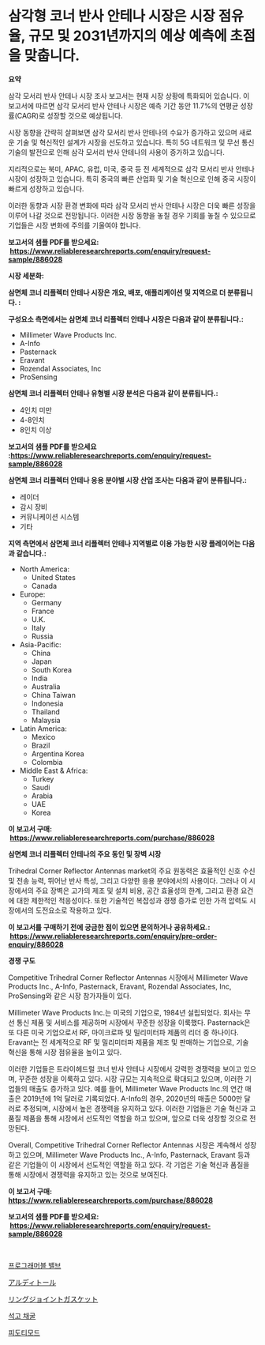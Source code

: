 <p><h1>삼각형 코너 반사 안테나 시장은 시장 점유율, 규모 및 2031년까지의 예상 예측에 초점을 맞춥니다.</h1></p><p><strong>요약</strong></p>
<p><p>삼각 모서리 반사 안테나 시장 조사 보고서는 현재 시장 상황에 특화되어 있습니다. 이 보고서에 따르면 삼각 모서리 반사 안테나 시장은 예측 기간 동안 11.7%의 연평균 성장률(CAGR)로 성장할 것으로 예상됩니다.</p><p>시장 동향을 간략히 살펴보면 삼각 모서리 반사 안테나의 수요가 증가하고 있으며 새로운 기술 및 혁신적인 설계가 시장을 선도하고 있습니다. 특히 5G 네트워크 및 무선 통신 기술의 발전으로 인해 삼각 모서리 반사 안테나의 사용이 증가하고 있습니다.</p><p>지리적으로는 북미, APAC, 유럽, 미국, 중국 등 전 세계적으로 삼각 모서리 반사 안테나 시장이 성장하고 있습니다. 특히 중국의 빠른 산업화 및 기술 혁신으로 인해 중국 시장이 빠르게 성장하고 있습니다.</p><p>이러한 동향과 시장 환경 변화에 따라 삼각 모서리 반사 안테나 시장은 더욱 빠른 성장을 이루어 나갈 것으로 전망됩니다. 이러한 시장 동향을 놓칠 경우 기회를 놓칠 수 있으므로 기업들은 시장 변화에 주의를 기울여야 합니다.</p></p>
<p><strong>보고서의 샘플 PDF를 받으세요: &nbsp;<a href="https://www.reliableresearchreports.com/enquiry/request-sample/886028">https://www.reliableresearchreports.com/enquiry/request-sample/886028</a></strong></p>
<p><strong>시장 세분화:</strong></p>
<p><strong> 삼면체 코너 리플렉터 안테나 시장은 개요, 배포, 애플리케이션 및 지역으로 더 분류됩니다. :</strong></p>
<p><strong>구성요소 측면에서는 삼면체 코너 리플렉터 안테나 시장은 다음과 같이 분류됩니다.:</strong></p>
<p><ul><li>Millimeter Wave Products Inc.</li><li>A-Info</li><li>Pasternack</li><li>Eravant</li><li>Rozendal Associates, Inc</li><li>ProSensing</li></ul></p>
<p><strong> 삼면체 코너 리플렉터 안테나 유형별 시장 분석은 다음과 같이 분류됩니다.:</strong></p>
<p><ul><li>4인치 미만</li><li>4-8인치</li><li>8인치 이상</li></ul></p>
<p><strong>보고서의 샘플 PDF를 받으세요 :<a href="https://www.reliableresearchreports.com/enquiry/request-sample/886028">https://www.reliableresearchreports.com/enquiry/request-sample/886028</a></strong></p>
<p><strong> 삼면체 코너 리플렉터 안테나 응용 분야별 시장 산업 조사는 다음과 같이 분류됩니다.:</strong></p>
<p><ul><li>레이더</li><li>감시 장비</li><li>커뮤니케이션 시스템</li><li>기타</li></ul></p>
<p><strong>지역 측면에서 삼면체 코너 리플렉터 안테나 지역별로 이용 가능한 시장 플레이어는 다음과 같습니다.:</strong></p>
<p><ul>
    <li>
        North America:
        <ul>
            <li>United States</li>
            <li>Canada</li>
        </ul>
    </li>
    <li>
        Europe:
        <ul>
            <li>Germany</li>
            <li>France</li>
            <li>U.K.</li>
            <li>Italy</li>
            <li>Russia</li>
        </ul>
    </li>
    <li>
        Asia-Pacific:
        <ul>
            <li>China</li>
            <li>Japan</li>
            <li>South Korea</li>
            <li>India</li>
            <li>Australia</li>
            <li>China Taiwan</li>
            <li>Indonesia</li>
            <li>Thailand</li>
            <li>Malaysia</li>
        </ul>
    </li>
    <li>
        Latin America:
        <ul>
            <li>Mexico</li>
            <li>Brazil</li>
            <li>Argentina Korea</li>
            <li>Colombia</li>
        </ul>
    </li>
    <li>
        Middle East & Africa:
        <ul>
            <li>Turkey</li>
            <li>Saudi</li>
            <li>Arabia</li>
            <li>UAE</li>
            <li>Korea</li>
        </ul>
    </li>
    </ul></p>
<p><strong>이 보고서 구매: &nbsp;<a href="https://www.reliableresearchreports.com/purchase/886028">https://www.reliableresearchreports.com/purchase/886028</a></strong></p>
<p><strong>삼면체 코너 리플렉터 안테나의 주요 동인 및 장벽 시장</strong></p>
<p><p>Trihedral Corner Reflector Antennas market의 주요 원동력은 효율적인 신호 수신 및 전송 능력, 뛰어난 반사 특성, 그리고 다양한 응용 분야에서의 사용이다. 그러나 이 시장에서의 주요 장벽은 고가의 제조 및 설치 비용, 공간 효율성의 한계, 그리고 환경 요건에 대한 제한적인 적응성이다. 또한 기술적인 복잡성과 경쟁 증가로 인한 가격 압력도 시장에서의 도전요소로 작용하고 있다.</p></p>
<p><strong>이 보고서를 구매하기 전에 궁금한 점이 있으면 문의하거나 공유하세요.: &nbsp;<a href="https://www.reliableresearchreports.com/enquiry/pre-order-enquiry/886028">https://www.reliableresearchreports.com/enquiry/pre-order-enquiry/886028</a></strong></p>
<p><strong>경쟁 구도</strong></p>
<p><p>Competitive Trihedral Corner Reflector Antennas 시장에서 Millimeter Wave Products Inc., A-Info, Pasternack, Eravant, Rozendal Associates, Inc, ProSensing와 같은 시장 참가자들이 있다.</p><p>Millimeter Wave Products Inc.는 미국의 기업으로, 1984년 설립되었다. 회사는 무선 통신 제품 및 서비스를 제공하며 시장에서 꾸준한 성장을 이룩했다. Pasternack은 또 다른 미국 기업으로서 RF, 마이크로파 및 밀리미터파 제품의 리더 중 하나이다. Eravant는 전 세계적으로 RF 및 밀리미터파 제품을 제조 및 판매하는 기업으로, 기술 혁신을 통해 시장 점유율을 높이고 있다.</p><p>이러한 기업들은 트라이헤드럴 코너 반사 안테나 시장에서 강력한 경쟁력을 보이고 있으며, 꾸준한 성장을 이룩하고 있다. 시장 규모는 지속적으로 확대되고 있으며, 이러한 기업들의 매출도 증가하고 있다. 예를 들어, Millimeter Wave Products Inc.의 연간 매출은 2019년에 1억 달러로 기록되었다. A-Info의 경우, 2020년의 매출은 5000만 달러로 추정되며, 시장에서 높은 경쟁력을 유지하고 있다. 이러한 기업들은 기술 혁신과 고품질 제품을 통해 시장에서 선도적인 역할을 하고 있으며, 앞으로 더욱 성장할 것으로 전망된다.</p><p>Overall, Competitive Trihedral Corner Reflector Antennas 시장은 계속해서 성장하고 있으며, Millimeter Wave Products Inc., A-Info, Pasternack, Eravant 등과 같은 기업들이 이 시장에서 선도적인 역할을 하고 있다. 각 기업은 기술 혁신과 품질을 통해 시장에서 경쟁력을 유지하고 있는 것으로 보여진다.</p></p>
<p><strong>이 보고서 구매: &nbsp; <a href="https://www.reliableresearchreports.com/purchase/886028">https://www.reliableresearchreports.com/purchase/886028</a></strong></p>
<p><strong>보고서의 샘플 PDF를 받으세요: &nbsp;<a href="https://www.reliableresearchreports.com/enquiry/request-sample/886028">https://www.reliableresearchreports.com/enquiry/request-sample/886028</a></strong><strong></strong></p>
<p>&nbsp;</p>
<p><p><a href="https://github.com/CorEmtymerich56566/Market-Research-Report-List-1/blob/main/728172515436.md">프로그래머블 밸브</a></p><p><a href="https://medium.com/@chellamarie1962/%E3%82%A2%E3%83%AB%E3%83%87%E3%82%A3%E3%83%88%E3%83%BC%E3%83%AB%E5%B8%82%E5%A0%B4%E8%AA%BF%E6%9F%BB%E3%83%AC%E3%83%9D%E3%83%BC%E3%83%88-%E3%81%9D%E3%81%AE%E6%AD%B4%E5%8F%B2%E3%81%8A%E3%82%88%E3%81%B32024%E5%B9%B4%E3%81%8B%E3%82%892031%E5%B9%B4%E3%81%BE%E3%81%A7%E3%81%AE%E4%BA%88%E6%B8%AC-1fae670095e3">アルディトール</a></p><p><a href="https://medium.com/@gordonilbrtck0879367/%E3%83%AA%E3%83%B3%E3%82%B0%E3%82%B8%E3%83%A7%E3%82%A4%E3%83%B3%E3%83%88%E3%82%AC%E3%82%B9%E3%82%B1%E3%83%83%E3%83%88%E5%B8%82%E5%A0%B4%E3%81%AE%E5%88%86%E6%9E%90-%E3%82%B0%E3%83%AD%E3%83%BC%E3%83%90%E3%83%AB%E7%94%A3%E6%A5%AD%E3%81%AE%E5%B1%95%E6%9C%9B%E3%81%A8%E4%BA%88%E6%B8%AC-2024%E5%B9%B4%E3%81%8B%E3%82%892031%E5%B9%B4-2c0bdaa066cd">リングジョイントガスケット</a></p><p><a href="https://medium.com/@stuartstehr2022/%EC%84%9D%EA%B3%A0-%EC%B1%84%EA%B5%B4-%EC%8B%9C%EC%9E%A5-%EB%B6%84%EC%84%9D-%EA%B8%80%EB%A1%9C%EB%B2%8C-%EC%82%B0%EC%97%85-%EC%A0%84%EB%A7%9D-%EB%B0%8F-%EC%98%88%EC%B8%A1-2024%EB%85%84%EB%B6%80%ED%84%B0-2031%EB%85%84%EA%B9%8C%EC%A7%80-22598d8bc291">석고 채굴</a></p><p><a href="https://medium.com/@edenger9807/%ED%94%BC%EB%8F%84%ED%8B%B0%EB%AA%A8%EB%93%9C-%EC%8B%9C%EC%9E%A5-%EC%8B%9C%EC%9E%A5-%EC%A0%90%EC%9C%A0%EC%9C%A8-%EC%8B%9C%EC%9E%A5-%EB%8F%99%ED%96%A5-%EB%B0%8F-%EB%AF%B8%EB%9E%98-%EC%84%B1%EC%9E%A5-%ED%83%90%EC%83%89-db373a3d73e2">피도티모드</a></p></p>